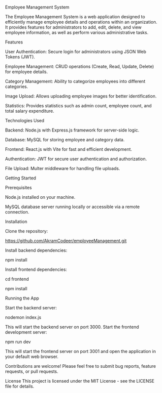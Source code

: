 Employee Management System

The Employee Management System is a web application designed to efficiently manage employee details and operations within an organization. It provides features for administrators to add, edit, delete, and view employee information, as well as perform various administrative tasks.

Features


User Authentication: Secure login for administrators using JSON Web Tokens (JWT).

Employee Management: CRUD operations (Create, Read, Update, Delete) for employee details.

Category Management: Ability to categorize employees into different categories.

Image Upload: Allows uploading employee images for better identification.

Statistics: Provides statistics such as admin count, employee count, and total salary expenditure.

Technologies Used

Backend: Node.js with Express.js framework for server-side logic.

Database: MySQL for storing employee and category data.

Frontend: React.js with Vite for fast and efficient development.


Authentication: JWT for secure user authentication and authorization.

File Upload: Multer middleware for handling file uploads.

Getting Started

Prerequisites

Node.js installed on your machine.

MySQL database server running locally or accessible via a remote connection.

Installation

Clone the repository:

https://github.com/AkramCodeer/employeeManagement.git

Install backend dependencies:


npm install

Install frontend dependencies:

cd frontend

npm install

Running the App

Start the backend server:


nodemon index.js

This will start the backend server on port 3000.
Start the frontend development server:

npm run dev

This will start the frontend server on port 3001 and open the application in your default web browser.


Contributions are welcome! Please feel free to submit bug reports, feature requests, or pull requests.

License
This project is licensed under the MIT License - see the LICENSE file for details.


